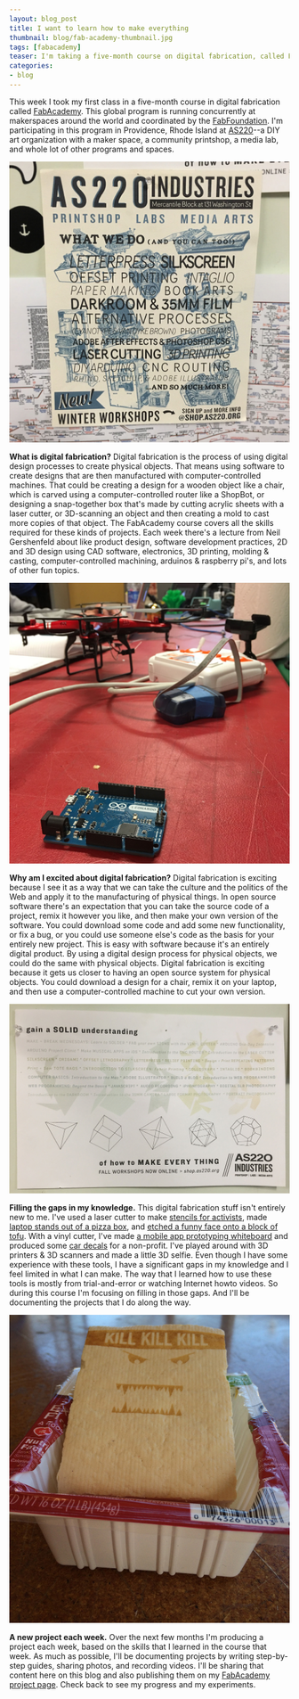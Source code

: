 ```yaml
---
layout: blog_post
title: I want to learn how to make everything
thumbnail: blog/fab-academy-thumbnail.jpg
tags: [fabacademy]
teaser: I'm taking a five-month course on digital fabrication, called FabAcademy. Each week I'm making a new project.
categories:
- blog
---
```


This week I took my first class in a five-month course in digital fabrication called [FabAcademy](http://fabacademy.org). This global program is running concurrently at makerspaces around the world and coordinated by the [FabFoundation](http://www.fabfoundation.org). I'm participating in this program in Providence, Rhode Island at [AS220](http://www.as220.org/)--a DIY art organization with a maker space, a community printshop, a media lab, and whole lot of other programs and spaces.

![[]](/assets/img/blog/fabacademy-as220-poster.jpg)

**What is digital fabrication?** Digital fabrication is the process of using digital design processes to create physical objects. That means using software to create designs that are then manufactured with computer-controlled machines. That could be creating a design for a wooden object like a chair, which is carved using a computer-controlled router like a ShopBot, or designing a snap-together box that's made by cutting acrylic sheets with a laser cutter, or 3D-scanning an object and then creating a mold to cast more copies of that object. The FabAcademy course covers all the skills required for these kinds of projects. Each week there's a lecture from Neil Gershenfeld about like product design, software development practices, 2D and 3D design using CAD software, electronics, 3D printing, molding & casting, computer-controlled machining, arduinos & raspberry pi's, and lots of other fun topics.

![[]](/assets/img/blog/fabacademy-arduino-table.jpg)

**Why am I excited about digital fabrication?** Digital fabrication is exciting because I see it as a way that we can take the culture and the politics of the Web and apply it to the manufacturing of physical things. In open source software there's an expectation that you can take the source code of a project, remix it however you like, and then make your own version of the software. You could download some code and add some new functionality, or fix a bug, or you could use someone else's code as the basis for your entirely new project. This is easy with software because it's an entirely digital product. By using a digital design process for physical objects, we could do the same with physical objects. Digital fabrication is exciting because it gets us closer to having an open source system for physical objects. You could download a design for a chair, remix it on your laptop, and then use a computer-controlled machine to cut your own version.

![[]](/assets/img/blog/fabacademy-make-everything.jpg)

**Filling the gaps in my knowledge.** This digital fabrication stuff isn't entirely new to me. I've used a laser cutter to make [stencils for activists](https://drewrwilson.com/blog/digital-fab-and-diy-activism-mozfest-2015/), made [laptop stands out of a pizza box](https://imgur.com/a/Fqdye), and [etched a funny face onto a block of tofu](https://drewrwilson.com/projects/killer-tofu). With a vinyl cutter, I've made [a mobile app prototyping whiteboard](https://drewrwilson.com/projects/mobile-prototyping-board) and produced some [car decals](https://drewrwilson.com/projects/diy-car-decal) for a non-profit. I've played around with 3D printers & 3D scanners and made a little 3D selfie. Even though I have some experience with these tools, I have a significant gaps in my knowledge and I feel limited in what I can make. The way that I learned how to use these tools is mostly from trial-and-error or watching Internet howto videos. So during this course I'm focusing on filling in those gaps. And I'll be documenting the projects that I do along the way.

![[]](/assets/img/projects/killer-tofu/killer-tofu-23.jpg)

**A new project each week.** Over the next few months I'm producing a project each week, based on the skills that I learned in the course that week. As much as possible, I'll be documenting projects by writing step-by-step guides, sharing photos, and recording videos. I'll be sharing that content here on this blog and also publishing them on my [FabAcademy project page](https://drewrwilson.com/fabacademy). Check back to see my progress and my experiments.
